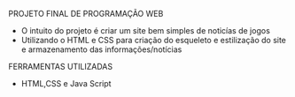 PROJETO FINAL DE PROGRAMAÇÃO WEB
- O intuito do projeto é criar um site bem simples de noticías de jogos
- Utilizando o HTML e CSS para criação do esqueleto e estilização do site e armazenamento das informações/notícias

FERRAMENTAS UTILIZADAS
- HTML,CSS e Java Script

